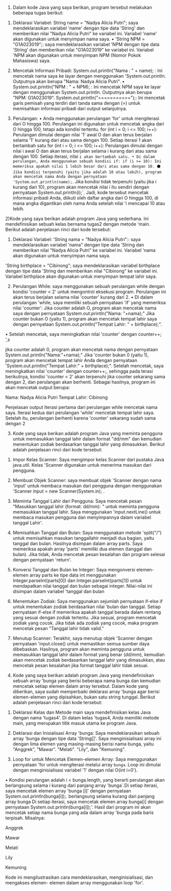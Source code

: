 1) Dalam kode Java yang saya berikan, program tersebut melakukan beberapa tugas berikut:

1. Deklarasi Variabel:
String name = "Nadya Alicia Putri"; saya mendeklarasikan variabel 'name' dengan tipe data 'String' dan memberikan nilai "Nadya Alicia Putri" ke variabel ini. Variabel 'name' akan digunakan untuk menyimpan nama saya.
• 'String NPM = "G1A023019";: saya mendeklarasikan variabel 'NPM dengan tipe data 'String' dan memberikan nilai "G1A023019" ke variabel ini. Variabel 'NPM akan digunakan untuk menyimpan NPM (Nomor Pokok Mahasiswa) saya.

2. Mencetak Informasi Pribadi:
System.out.println("Nama : " + name); : Ini mencetak nama saya ke layar dengan menggunakan 'System.out.println. Outputnya akan berupa "Nama: Nadya Alicia Putri".
• System.out.println("NPM : " + NPM); : Ini mencetak NPM saya ke layar dengan menggunakan System.out.println. Outputnya akan berupa "NPM: G1A023019". System.out.println("===========");: Ini mencetak garis pemisah yang terdiri dari tanda sama dengan (=) untuk memisahkan informasi pribadi dari output selanjutnya.

3. Perulangan:
• Anda menggunakan perulangan 'for' untuk mengiterasi dari O hingga 100. Perulangan ini digunakan untuk mencetak angka dari O hingga 100, tetapi ada kondisi tertentu.
for (int i = 0; i <= 100; i++): Perulangan dimulai dengan nilai '1' awal O dan akan terus berjalan selama '1' kurang dari atau sama dengan 100. Setiap iterasi 1 akan bertambah satu for (int i = 0; i <= 100; i++): Perulangan dimulai dengan nilai i awal O dan akan terus berjalan selama i kurang dari atau sama dengan 100. Setiap iterasi, nilai `i akan bertambah satu.
• Di dalam perulangan, Anda menggunakan sebuah kondisi if:
if (i >= 10): Ini memeriksa apakah nilai 1 lebih besar dari atau sama dengan 10.
⚫ Jika kondisi terpenuhi (yaitu jika adalah 10 atau lebih), program akan mencetak nama Anda dengan pernyataan 'System.out.println(name);`.
Jika kondisi tidak terpenuhi (yaitu jika i kurang dari 10), program akan mencetak nilai i itu sendiri dengan pernyataan System.out.println(i);`.
Jadi, kode tersebut mencetak informasi pribadi Anda, diikuti oleh daftar angka dari O hingga 100, di mana angka digantikan oleh nama Anda setelah nilai 'i mencapai 10 atau lebih.

2)Kode yang saya berikan adalah program Java yang sederhana. Ini mendefinisikan sebuah kelas bernama tugas2 dengan metode 'main. Berikut adalah penjelasan rinci dari kode tersebut:

1. Deklarasi Variabel:
'String nama = "Nadya Alicia Putri":: saya mendeklarasikan variabel 'nama" dengan tipe data 'String dan memberikan nilai "Nadya Alicia Putri" ke variabel ini. Variabel 'nama akan digunakan untuk menyimpan nama saya.

'String birthplace = "Cibinong"; saya mendeklarasikan variabel birthplace dengan tipe data 'String dan memberikan nilai "Cibinong" ke variabel ini. Variabel birthplace akan digunakan untuk menyimpan tempat lahir saya.

2. Perulangan While:
saya menggunakan sebuah perulangan while dengan kondisi 'counter < 2' untuk mengontrol eksekusi program. Perulangan ini akan terus berjalan selama nilai 'counter' kurang dari 2.
• Di dalam perulangan 'while, saya memiliki sebuah pernyataan 'if' yang memeriksa nilai 'counter':
Jika counter adalah O, program akan mencetak nama saya dengan pernyataan System.out.println("Nama: "+nama);"
Jika counter bukan O (yaitu 1), program akan mencetak tempat lahir saya dengan pernyataan System.out.println("Tempat Lahir: " + birthplace);".

• Setelah mencetak, saya meningkatkan nilai 'counter' dengan counter++; ',s

jika counter adalah 0, program akan mencetak nama dengan pernyataan System.out.println("Nama:"+nama);"
Jika 'counter bukan 0 (yaitu 1), program akan mencetak tempat lahir Anda dengan pernyataan 'System.out.println("Tempat Lahir:" + birthplace);".
Setelah mencetak, saya meningkatkan nilai 'counter' dengan counter++;, sehingga pada terasi berikutnya, kondisi 'counter < 2' akan terpenuhi jika counter sekarang sama dengan 2, dan perulangan akan berhenti.
Sebagai hasilnya, program ini akan mencetak output berupa:

Nama: Nadya Alicia Putri
Tempat Lahir: Cibinong

Penjelasan output
Iterasi pertama dari perulangan while mencetak nama saya.
Iterasi kedua dari perulangan 'while' mencetak tempat lahir saya.
Setelah itu, perulangan berhenti karena 'counter' sekarang sudah sama dengan 2

3) Kode yang saya berikan adalah program Java yang meminta pengguna untuk memasukkan tanggal lahir dalam format "dd/mm" dan kemudian menentukan zodiak berdasarkan tanggal lahir yang dimasukkan. Berikut adalah penjelasan rinci dari kode tersebut:

1. Impor Kelas Scanner:
Saya mengimpor kelas Scanner dari pustaka Java java.util. Kelas 'Scanner digunakan untuk menerima masukan dari pengguna.

2. Membuat Objek Scanner:
saya membuat objek 'Scanner dengan nama 'input' untuk membaca masukan dari pengguna dengan menggunakan 'Scanner input = new Scanner(System.in); .

3. Meminta Tanggal Lahir dari Pengguna:
Saya mencetak pesan "Masukkan tanggal lahir (format: dd/mm): " untuk meminta pengguna memasukkan tanggal lahir.
Saya menggunakan 'input.nextLine() untuk membaca masukan pengguna dan menyimpannya dalam variabel tanggal Lahir'.

4. Memisahkan Tanggal dan Bulan:
Saya menggunakan metode 'split("/") untuk memisahkan masukan tanggallahir menjadi dua bagian, yaitu tanggal dan bulan. Hasilnya disimpan dalam array parts.
Saya memeriksa apakah array 'parts' memiliki dua elemen (tanggal dan bulan). Jika tidak, Anda mencetak pesan kesalahan dan program selesai dengan pernyataan 'return'.

5. Konversi Tanggal dan Bulan ke Integer:
Saya mengonversi elemen-elemen array parts ke tipe data int menggunakan Integer.parseInt(parts[0]) dan Integer.parseInt(parts[1]) untuk mendapatkan nilai tanggal dan bulan sebagai integer. Nilai-nilai ini disimpan dalam variabel 'tanggal dan bulan

6. Menentukan Zodiak:
Saya menggunakan sejumlah pernyataan if-else if untuk menentukan zodiak berdasarkan nilai 'bulan dan tanggal. Setiap pernyataan if-else if memeriksa apakah tanggal berada dalam rentang yang sesuai dengan zodiak tertentu. Jika sesuai, program mencetak zodiak yang cocok.
Jika tidak ada zodiak yang cocok, maka program mencetak pesan "Tanggal lahir tidak valid."

7. Menutup Scanner:
Terakhir, saya menutup objek 'Scanner dengan pernyataan 'input.close() untuk memastikan semua sumber daya dibebaskan.
Hasilnya, program akan meminta pengguna untuk memasukkan tanggal lahir dalam format yang benar (dd/mm), kemudian akan mencetak zodiak berdasarkan tanggal lahir yang dimasukkan, atau mencetak pesan kesalahan jika format tanggal lahir tidak sesuai.

4) Kode yang saya berikan adalah program Java yang mendefinisikan sebuah array 'bunga yang berisi beberapa nama bunga dan kemudian mencetak setiap elemen dalam array tersebut. Dalam kode yang diberikan, saya sudah memperbaiki deklarasi array 'bunga agar berisi elemen-elemen yang dipisahkan, bukan satu string tunggal. Berikut adalah penjelasan rinci dari kode tersebut:

1. Deklarasi Kelas dan Metode main
saya mendefinisikan kelas Java dengan nama 'tugas4'.
Di dalam kelas 'tugas4, Anda memiliki metode main, yang merupakan titik masuk utama ke program Java.

2. Deklarasi dan Inisialisasi Array 'bunga:
Saya mendeklarasikan sebuah array 'bunga dengan tipe data 'String[]'.
Saya menginisialisasi array ini dengan lima elemen yang masing-masing berisi nama bunga, yaitu "Anggrek", "Mawar". "Melati". "Lily", dan "Kemuning".

3. Loop for untuk Mencetak Elemen-elemen Array:
Saya menggunakan pernyataan 'for untuk mengiterasi melalui array `bunga`.
Loop ini dimulai dengan menginisialisasi variabel '1' dengan nilai O(int i=0').

• Kondisi perulangan adalah i < bunga.length, yang berarti perulangan akan berlangsung selama i kurang dari panjang array 'bunga`.Di setiap iterasi, saya mencetak elemen array 'bunga [i]' dengan pernyataan System.out.println(bunga[i]);. berlangsung selama kurang dari panjang array bunga
Di setiap iterasi, saya mencetak elemen array bunga[i] dengan pernyataan System.out.println(bunga[i]);'.
Hasil dari program ini akan mencetak setiap nama bunga yang ada dalam array 'bunga pada baris terpisah. Misalnya:

Anggrek

Mawar

Melati

Lily

Kemuning

Kode ini mengilustrasikan cara mendeklarasikan, menginisialisasi, dan mengakses elemen- elemen dalam array menggunakan loop 'for'.
